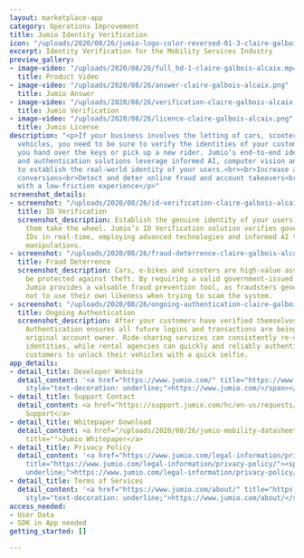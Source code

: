 ```yaml
---
layout: marketplace-app
category: Operations Improvement
title: Jumio Identity Verification
icon: "/uploads/2020/08/26/jumio-logo-color-reversed-01-3-claire-galbois-alcaix-2.jpg"
excerpt: Identity Verification for the Mobility Services Industry
preview_gallery:
- image-video: "/uploads/2020/08/26/full_hd-1-claire-galbois-alcaix.mp4"
  title: Product Video
- image-video: "/uploads/2020/08/26/answer-claire-galbois-alcaix.png"
  title: Jumio Answer
- image-video: "/uploads/2020/08/26/verification-claire-galbois-alcaix.png"
  title: Jumio Verification
- image-video: "/uploads/2020/08/26/licence-claire-galbois-alcaix.png"
  title: Jumio License
description: "<p>If your business involves the letting of cars, scooters and other
  vehicles, you need to be sure to verify the identities of your customers before
  you hand over the keys or pick up a new rider. Jumio’s end-to-end identity verification
  and authentication solutions leverage informed AI, computer vision and machine learning
  to establish the real-world identity of your users.<br><br>Increase account opening
  conversions<br>Detect and deter online fraud and account takeovers<br>Attract customers
  with a low-friction experience</p>"
screenshot_details:
- screenshot: "/uploads/2020/08/26/id-verification-claire-galbois-alcaix.png"
  title: ID Verification
  screenshot_description: Establish the genuine identity of your users before letting
    them take the wheel. Jumio’s ID Verification solution verifies government-issued
    IDs in real-time, employing advanced technologies and informed AI to detect digital
    manipulations.
- screenshot: "/uploads/2020/08/26/fraud-deterrence-claire-galbois-alcaix.png"
  title: Fraud Deterrence
  screenshot_description: Cars, e-bikes and scooters are high-value assets that must
    be protected against theft. By requiring a valid government-issued ID and a selfie,
    Jumio provides a valuable fraud prevention tool, as fraudsters generally prefer
    not to use their own likeness when trying to scam the system.
- screenshot: "/uploads/2020/08/26/ongoing-authentication-claire-galbois-alcaix.png"
  title: Ongoing Authentication
  screenshot_description: After your customers have verified themselves online, Jumio
    Authentication ensures all future logins and transactions are being made by the
    original account owner. Ride-sharing services can consistently re-verify drivers’
    identities, while rental agencies can quickly and reliably authenticate known
    customers to unlock their vehicles with a quick selfie.
app_details:
- detail_title: Developer Website
  detail_content: '<a href="https://www.jumio.com/" title="https://www.jumio.com/"><span
    style="text-decoration: underline;">https://www.jumio.com/</span></a>'
- detail_title: Support Contact
  detail_content: <a href="https://support.jumio.com/hc/en-us/requests/new" title="">Request
    Support</a>
- detail_title: Whitepaper Download
  detail_content: <a href="/uploads/2020/08/26/jumio-mobility-datasheet-us-final-claire-galbois-alcaix.pdf"
    title="">Jumio Whitepaper</a>
- detail_title: Privacy Policy
  detail_content: '<a href="https://www.jumio.com/legal-information/privacy-policy/"
    title="https://www.jumio.com/legal-information/privacy-policy/"><span style="text-decoration:
    underline;">https://www.jumio.com/legal-information/privacy-policy/</span></a>'
- detail_title: Terms of Services
  detail_content: '<a href="https://www.jumio.com/about/" title="https://www.jumio.com/about/"><span
    style="text-decoration: underline;">https://www.jumio.com/about/</span></a>'
access_needed:
- User Data
- SDK in App needed
getting_started: []

---
```

